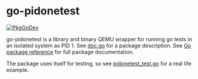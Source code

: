 # go-pidonetest

[![PkgGoDev](https://pkg.go.dev/badge/github.com/aibor/go-pideonetest)](https://pkg.go.dev/github.com/aibor/go-pidonetest)

go-pidonetest is a library and binary QEMU wrapper for running go tests in an 
isolated system as PID 1. See [doc.go](doc.go) for a package description.
See [Go package reference](https://pkg.go.dev/github.com/aibor/go-pidonetest) 
for full package documentation. 

The package uses itself for testing, so see 
[pidonetest_test.go](pidonetest_test.go) for a real life example.
